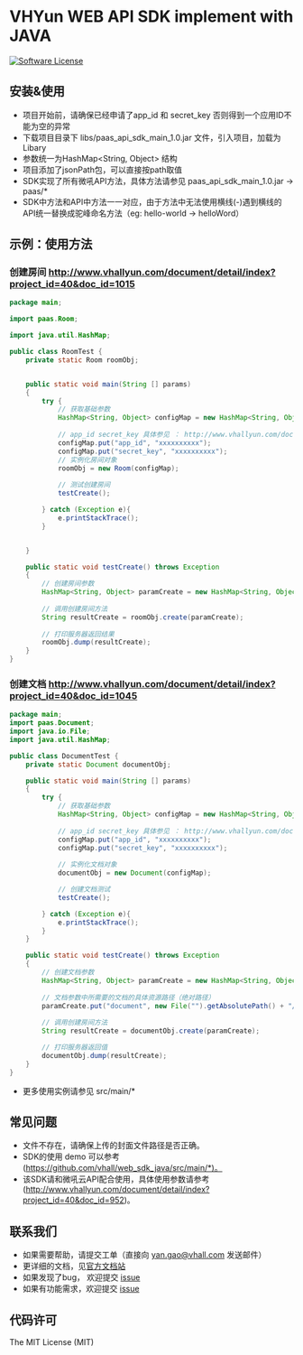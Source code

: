 # VHYun WEB API SDK implement with JAVA
[![Software License](https://img.shields.io/badge/license-MIT-brightgreen.svg)](LICENSE)

## 安装&使用
* 项目开始前，请确保已经申请了app_id 和 secret_key 否则得到一个应用ID不能为空的异常
* 下载项目目录下 libs/paas_api_sdk_main_1.0.jar 文件，引入项目，加载为Libary
* 参数统一为HashMap<String, Object> 结构
* 项目添加了jsonPath包，可以直接按path取值
* SDK实现了所有微吼API方法，具体方法请参见 paas_api_sdk_main_1.0.jar -> paas/*
* SDK中方法和API中方法一一对应，由于方法中无法使用横线(-)遇到横线的API统一替换成驼峰命名方法（eg: hello-world -> helloWord）

## 示例：使用方法

### 创建房间 http://www.vhallyun.com/document/detail/index?project_id=40&doc_id=1015
```java
package main;

import paas.Room;

import java.util.HashMap;

public class RoomTest {
    private static Room roomObj;


    public static void main(String [] params)
    {
        try {
            // 获取基础参数
            HashMap<String, Object> configMap = new HashMap<String, Object>();
            
            // app_id secret_key 具体参见 ： http://www.vhallyun.com/document/detail/index?project_id=35&doc_id=843#应用ID（app_id）是什么？
            configMap.put("app_id", "xxxxxxxxxx");
            configMap.put("secret_key", "xxxxxxxxxx");
            // 实例化房间对象
            roomObj = new Room(configMap);
            
            // 测试创建房间
            testCreate();

        } catch (Exception e){
            e.printStackTrace();
        }


    }

    public static void testCreate() throws Exception
    {
        // 创建房间参数
        HashMap<String, Object> paramCreate = new HashMap<String, Object>();
        
        // 调用创建房间方法
        String resultCreate = roomObj.create(paramCreate);
        
        // 打印服务器返回结果
        roomObj.dump(resultCreate);
    }
}

```

### 创建文档 http://www.vhallyun.com/document/detail/index?project_id=40&doc_id=1045

```java
package main;
import paas.Document;
import java.io.File;
import java.util.HashMap;

public class DocumentTest {
    private static Document documentObj;

    public static void main(String [] params)
    {
        try {
            // 获取基础参数
            HashMap<String, Object> configMap = new HashMap<String, Object>();
            
            // app_id secret_key 具体参见 ： http://www.vhallyun.com/document/detail/index?project_id=35&doc_id=843#应用ID（app_id）是什么？
            configMap.put("app_id", "xxxxxxxxxx");
            configMap.put("secret_key", "xxxxxxxxxx");
            
            // 实例化文档对象
            documentObj = new Document(configMap);

            // 创建文档测试
            testCreate();

        } catch (Exception e){
            e.printStackTrace();
        }
    }

    public static void testCreate() throws Exception
    {
        // 创建文档参数
        HashMap<String, Object> paramCreate = new HashMap<String, Object>();
        
        // 文档参数中所需要的文档的具体资源路径（绝对路径）
        paramCreate.put("document", new File("").getAbsolutePath() + "/resources/number.pptx");
        
        // 调用创建房间方法
        String resultCreate = documentObj.create(paramCreate);

        // 打印服务器返回值
        documentObj.dump(resultCreate);
    }
}
```

* 更多使用实例请参见 src/main/*

## 常见问题
- 文件不存在，请确保上传的封面文件路径是否正确。
- SDK的使用 demo 可以参考 (https://github.com/vhall/web_sdk_java/src/main/*)。
- 该SDK请和微吼云API配合使用，具体使用参数请参考(http://www.vhallyun.com/document/detail/index?project_id=40&doc_id=952)。


## 联系我们

- 如果需要帮助，请提交工单（直接向 yan.gao@vhall.com 发送邮件）
- 更详细的文档，见[官方文档站](http://www.vhallyun.com/document/detail/index?project_id=40&doc_id=952)
- 如果发现了bug， 欢迎提交 [issue](https://github.com/vhall/VHYun_API_SDK_JAVA/issues)
- 如果有功能需求，欢迎提交 [issue](https://github.com/vhall/VHYun_API_SDK_JAVA/issues)

## 代码许可

The MIT License (MIT)
